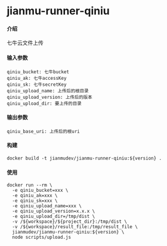 # jianmu-runner-qiniu

#### 介绍
七牛云文件上传

#### 输入参数
```
qiniu_bucket: 七牛bucket
qiniu_ak: 七牛accessKey
qiniu_sk: 七牛secretKey
qiniu_upload_name: 上传后的根目录
qiniu_upload_version: 上传后的版本
qiniu_upload_dir: 要上传的目录
```
#### 输出参数
```
qiniu_base_uri: 上传后的根uri
```

#### 构建
```
docker build -t jianmudev/jianmu-runner-qiniu:${version} .
```

#### 使用
```
docker run --rm \
  -e qiniu_bucket=xxx \
  -e qiniu_ak=xxx \
  -e qiniu_sk=xxx \
  -e qiniu_upload_name=xxx \
  -e qiniu_upload_version=x.x.x \
  -e qiniu_upload_dir=/tmp/dist \
  -v /${workspace}/${project_dir}:/tmp/dist \
  -v /${workspace}/result_file:/tmp/result_file \
  jianmudev/jianmu-runner-qiniu:${version} \
  node scripts/upload.js
```
